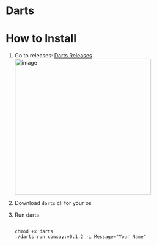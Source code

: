 # Darts

# How to Install

1. Go to releases: [Darts Releases](https://github.com/DeCenterAI-1/darts/releases/latest)
     <img width="356" alt="image" src="https://github.com/user-attachments/assets/2a731083-ce9d-40c4-93fb-0377d101e591">

2. Download `darts` cli for your os
3. Run darts

   ```

   chmod +x darts
   ./darts run cowsay:v0.1.2 -i Message="Your Name"
  
   ```
